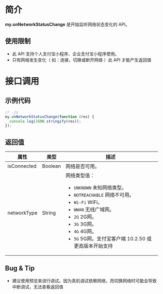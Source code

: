 # 简介

**my.onNetworkStatusChange** 是开始监听网络状态变化的 API。

## 使用限制

- 此 API 支持个人支付宝小程序、企业支付宝小程序使用。
- 只有网络发生变化（ 如：连接，切换或断开网络 ）此 API 才能产生返回值

# 接口调用

## 示例代码

```javascript
// .js
my.onNetworkStatusChange(function (res) {
  console.log(JSON.stringify(res));
});
```

## 返回值

| **属性** | **类型** | **描述** |
| --- | --- | --- |
| isConnected | Boolean | 网络是否可用。 |
| networkType | String | 网络类型值：<ul><li>`UNKNOWN` 未知网络类型。</li><li>`NOTREACHABLE` 网络不可用。</li><li>`Wi-Fi` WiFi。</li><li>`WWAN` 无线广域网。</li><li>`2G` 2G网。</li><li>`3G` 3G网。</li><li>`4G` 4G网。</li><li>`5G` 5G网。支付宝客户端 10.2.50 或更高版本开始支持</li></ul> |

## Bug & Tip

- 建议使用预览来进行调试。因为真机调试依赖网络，而切换网络时可能会导致中断调试，无法查看返回值
